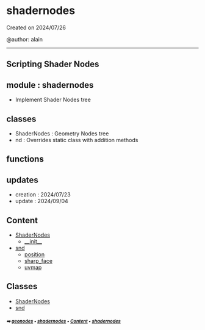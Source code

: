 # shadernodes

Created on 2024/07/26

@author: alain

-----------------------------------------------------
Scripting Shader Nodes
-----------------------------------------------------

module : shadernodes
--------------------
- Implement Shader Nodes tree

classes
-------
- ShaderNodes      : Geometry Nodes tree
- nd               : Overrides static class with addition methods

functions
---------

updates
-------
- creation : 2024/07/23
- update : 2024/09/04

## Content

- [ShaderNodes](shade-shade1-shadernodes.md#shadernodes)
  - [\_\_init__](shade-shade1-shadernodes.md#__init__)
- [snd](shade-shade1-snd.md#snd)
  - [position](shade-shade1-snd.md#position)
  - [sharp_face](shade-shade1-snd.md#sharp_face)
  - [uvmap](shade-shade1-snd.md#uvmap)

## Classes



- [ShaderNodes](shade-shade1-shadernodes.md#shadernodes)
- [snd](shade-shade1-snd.md#snd)

##### <sub>:arrow_right: [geonodes](index.md#geonodes) :black_small_square: [shadernodes](shade-shade1---shadernodes.md#shadernodes) :black_small_square: [Content](shade-shade1---shadernodes.md#content) :black_small_square: [shadernodes](shade-shade1---shadernodes.md#shadernodes)</sub>